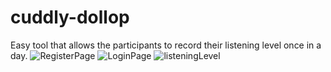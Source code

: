 # cuddly-dollop
Easy tool that allows the participants to record their listening level once in a day.
![RegisterPage](https://github.com/Snach13/cuddly-dollop/assets/97365258/916d11ac-32d9-41c6-aa03-d63242b2bf3c)
![LoginPage](https://github.com/Snach13/cuddly-dollop/assets/97365258/91db8de1-a39e-4551-9700-f9560a0dc713)
![listeningLevel](https://github.com/Snach13/cuddly-dollop/assets/97365258/5de3b703-e3d1-4f4a-ae8d-97e150f89be4)
